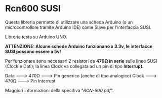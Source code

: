 # Rcn600 SUSI
Questa libreria permette di utilizzare una scheda Arduino (o un microcontrollore tramite Arduino IDE) come Slave per l'interfaccia SUSI.

Libreria testa su Arduino UNO.

**ATTENZIONE: Alcune schede Arduino funzionano a 3.3v, le interfacce SUSI possono essere a 5v!** 

Per funzionare sono necessari 2 resistori da **470Ω in serie** sulle linee SUSI (Clock e Dati); la linea Clock va collegata ad un pin di tipo **Interrupt**.

Data  ---> 470Ω ---> Pin generico (anche di tipo analogico)
Clock ---> 470Ω ---> Pin Interrupt

Maggiori informazioni della specifiva "*RCN-600.pdf*".
